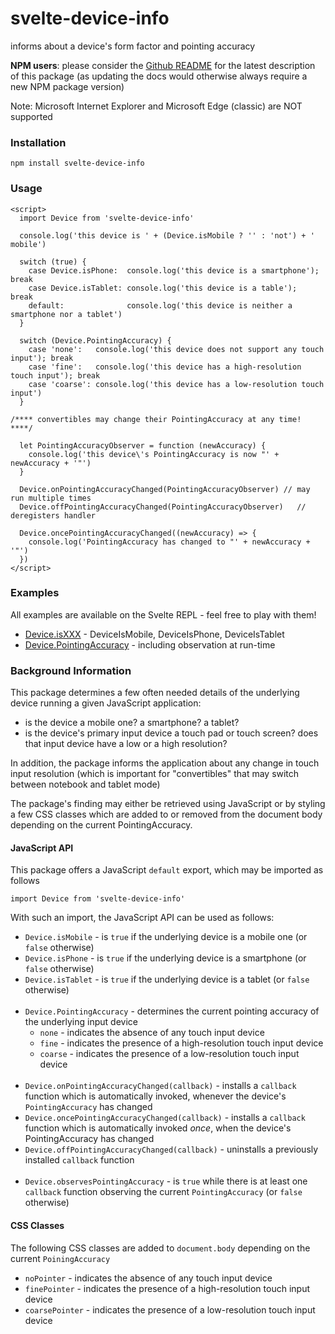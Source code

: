 # svelte-device-info #

informs about a device's form factor and pointing accuracy

**NPM users**: please consider the [Github README](https://github.com/rozek/svelte-device-info/blob/main/README.md) for the latest description of this package (as updating the docs would otherwise always require a new NPM package version)

Note: Microsoft Internet Explorer and Microsoft Edge (classic) are NOT supported

### Installation ###

```
npm install svelte-device-info
```

### Usage ###

```
<script>
  import Device from 'svelte-device-info'
  
  console.log('this device is ' + (Device.isMobile ? '' : 'not') + ' mobile')
  
  switch (true) {
    case Device.isPhone:  console.log('this device is a smartphone'); break
    case Device.isTablet: console.log('this device is a table');      break
    default:              console.log('this device is neither a smartphone nor a tablet')
  }
  
  switch (Device.PointingAccuracy) {
    case 'none':   console.log('this device does not support any touch input'); break
    case 'fine':   console.log('this device has a high-resolution touch input'); break
    case 'coarse': console.log('this device has a low-resolution touch input')
  }
  
/**** convertibles may change their PointingAccuracy at any time! ****/
  
  let PointingAccuracyObserver = function (newAccuracy) {
    console.log('this device\'s PointingAccuracy is now "' + newAccuracy + '"')
  }
  
  Device.onPointingAccuracyChanged(PointingAccuracyObserver) // may run multiple times
  Device.offPointingAccuracyChanged(PointingAccuracyObserver)   // deregisters handler

  Device.oncePointingAccuracyChanged((newAccuracy) => {
    console.log('PointingAccuracy has changed to "' + newAccuracy + '"')
  })
</script>
```

### Examples ###

All examples are available on the Svelte REPL - feel free to play with them!

* [Device.isXXX](https://svelte.dev/repl/f8227376829d46e9bedeb9d9a1dacdb2) - DeviceIsMobile, DeviceIsPhone, DeviceIsTablet
* [Device.PointingAccuracy](https://svelte.dev/repl/24578e134a68443da9dc84adf3ae729b) - including observation at run-time

### Background Information ###

This package determines a few often needed details of the underlying device running a given JavaScript application:

* is the device a mobile one? a smartphone? a tablet?
* is the device's primary input device a touch pad or touch screen? does that input device have a low or a high resolution?

In addition, the package informs the application about any change in touch input resolution (which is important for "convertibles" that may switch between notebook and tablet mode)

The package's finding may either be retrieved using JavaScript or by styling a few CSS classes which are added to or removed from the document body depending on the current PointingAccuracy.

#### JavaScript API ####

This package offers a JavaScript `default` export, which may be imported as follows

  `import Device from 'svelte-device-info'`

With such an import, the JavaScript API can be used as follows:

* `Device.isMobile` - is `true` if the underlying device is a mobile one (or `false` otherwise)
* `Device.isPhone` - is `true` if the underlying device is a smartphone (or `false` otherwise)
* `Device.isTablet` - is `true` if the underlying device is a tablet (or `false` otherwise)<br>&nbsp;<br>
* `Device.PointingAccuracy` - determines the current pointing accuracy of the underlying input device
  * `none` - indicates the absence of any touch input device
  * `fine` - indicates the presence of a high-resolution touch input device
  * `coarse` - indicates the presence of a low-resolution touch input device<br>&nbsp;<br>
* `Device.onPointingAccuracyChanged(callback)` - installs a `callback` function which is automatically invoked, whenever the device's `PointingAccuracy` has changed
* `Device.oncePointingAccuracyChanged(callback)` - installs a `callback` function which is automatically invoked *once*, when the device's PointingAccuracy has changed
* `Device.offPointingAccuracyChanged(callback)` - uninstalls a previously installed `callback` function<br>&nbsp;<br>
* `Device.observesPointingAccuracy` - is `true` while there is at least one `callback` function observing the current `PointingAccuracy` (or `false` otherwise)

#### CSS Classes ####

The following CSS classes are added to `document.body` depending on the current `PoiningAccuracy`

* `noPointer` - indicates the absence of any touch input device
* `finePointer` - indicates the presence of a high-resolution touch input device
* `coarsePointer` - indicates the presence of a low-resolution touch input device
